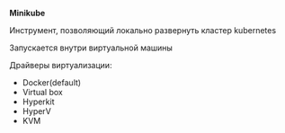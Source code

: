 **Minikube**

Инструмент, позволяющий локально развернуть кластер kubernetes

Запускается внутри виртуальной машины

Драйверы виртуализации:
- Docker(default)
- Virtual box 
- Hyperkit
- HyperV
- KVM
